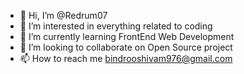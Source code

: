 - 👋 Hi, I’m @Redrum07
- 👀 I’m interested in everything related to coding
- 🌱 I’m currently learning FrontEnd Web Development
- 💞️ I’m looking to collaborate on Open Source project
- 📫 How to reach me bindrooshivam976@gmail.com

<!---
Redrum07/Redrum07 is a ✨ special ✨ repository because its `README.md` (this file) appears on your GitHub profile.
You can click the Preview link to take a look at your changes.
--->
